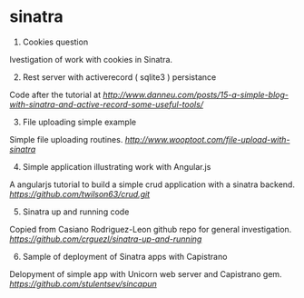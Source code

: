 sinatra
=======

1. Cookies question

Ivestigation of work with cookies in Sinatra.

2. Rest server with activerecord ( sqlite3 ) persistance

Code after the tutorial at
*http://www.danneu.com/posts/15-a-simple-blog-with-sinatra-and-active-record-some-useful-tools/*

3. File uploading simple example

Simple file uploading routines.
*http://www.wooptoot.com/file-upload-with-sinatra*

4. Simple application illustrating work with Angular.js

A angularjs tutorial to build a simple crud application with a sinatra backend.
*https://github.com/twilson63/crud.git*

5. Sinatra up and running code

Copied from Casiano Rodriguez-Leon github repo for general investigation.
*https://github.com/crguezl/sinatra-up-and-running*

6. Sample of deployment of Sinatra apps with Capistrano

Delopyment of simple app with Unicorn web server and Capistrano gem.
*https://github.com/stulentsev/sincapun*
